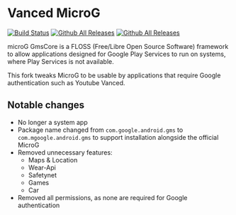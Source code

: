 # Vanced MicroG

[![Build Status](https://api.travis-ci.com/YTVanced/VancedMicroG.svg?branch=master)](https://travis-ci.com/github/YTVanced/VancedMicroG)
[![Github All Releases](https://img.shields.io/github/downloads/YTVanced/VancedMicroG/total.svg)]() [![Github All Releases](https://img.shields.io/github/release/YTVanced/VancedMicroG.svg)]() 

microG GmsCore is a FLOSS (Free/Libre Open Source Software) framework to allow applications designed for Google Play Services to run on systems, where Play Services is not available.

This fork tweaks MicroG to be usable by applications that require Google authentication such as Youtube Vanced.

## Notable changes

- No longer a system app
- Package name changed from `com.google.android.gms` to `com.mgoogle.android.gms` to support installation alongside the official MicroG
- Removed unnecessary features:
  - Maps & Location
  - Wear-Api
  - Safetynet
  - Games
  - Car
- Removed all permissions, as none are required for Google authentication
